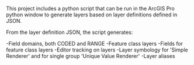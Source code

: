 This project includes a python script that can be run in the ArcGIS Pro python window to generate layers based on layer definitions defined in JSON.

From the layer definition JSON, the script generates:

-Field domains, both CODED and RANGE
-Feature class layers
-Fields for feature class layers
-Editor tracking on layers
-Layer symbology for 'Simple Renderer' and for single group 'Unique Value Renderer'
-Layer aliases

